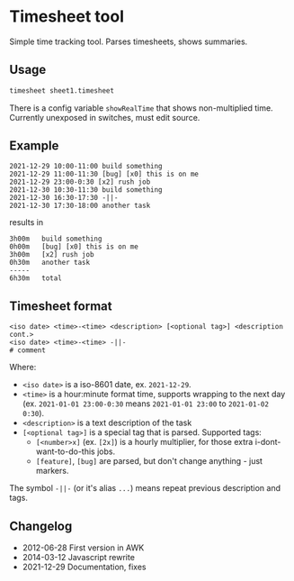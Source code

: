 Timesheet tool
==============

Simple time tracking tool.
Parses timesheets, shows summaries.

Usage
-----

```bash
timesheet sheet1.timesheet
```

There is a config variable `showRealTime` that shows non-multiplied time. 
Currently unexposed in switches, must edit source.


Example
-------

```
2021-12-29 10:00-11:00 build something
2021-12-29 11:00-11:30 [bug] [x0] this is on me
2021-12-29 23:00-0:30 [x2] rush job
2021-12-30 10:30-11:30 build something
2021-12-30 16:30-17:30 -||-
2021-12-30 17:30-18:00 another task
```

results in

```
3h00m   build something
0h00m   [bug] [x0] this is on me
3h00m   [x2] rush job
0h30m   another task
-----
6h30m   total
```



Timesheet format
----------------

```
<iso date> <time>-<time> <description> [<optional tag>] <description cont.>
<iso date> <time>-<time> -||-
# comment
```

Where:
- `<iso date>` is a iso-8601 date, ex. `2021-12-29`.
- `<time>` is a hour:minute format time, supports wrapping to the next day (ex. `2021-01-01 23:00-0:30` means `2021-01-01 23:00` to `2021-01-02 0:30`).
- `<description>` is a text description of the task
- `[<optional tag>]` is a special tag that is parsed. Supported tags:
    - `[<number>x]` (ex. `[2x]`) is a hourly multiplier, for those extra i-dont-want-to-do-this jobs.
    - `[feature]`, `[bug]` are parsed, but don't change anything - just markers.

The symbol `-||-` (or it's alias `...`) means repeat previous description and tags.

Changelog
---------

- 2012-06-28 First version in AWK
- 2014-03-12 Javascript rewrite
- 2021-12-29 Documentation, fixes
